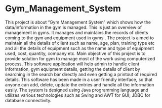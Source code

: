 # Gym_Management_System

This project is about “Gym Management System” which shows how  the data/information in the gym is managed. This is just an overview of management in gyms. It manages and maintains the records of clients coming to the gym and equipment used in gyms .
The project is aimed to maintain all the details of client such as name, age, plan, training type etc and all the details of equipment such as the name and type of equipment used, cost, quantity, company etc.
Main objective of this project is to provide solution for gym to manage most of the work using computerized process. This software application will help admin to handle client information, gym equipment details, getting the details of client by searching in the search bar directly and even getting a printout of required details.
This software has been made in a user friendly interface, so that anyone can add, delete, update the entries and handle all the information easily.
The system is designed using Java programming language and utilizes various technologies such as Swing and AWT for GUI, JDBC for database connectivity.
